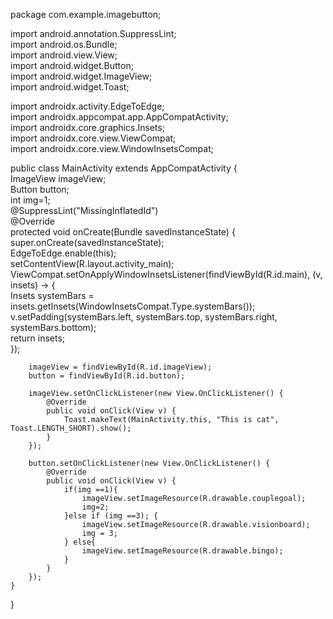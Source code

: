 package com.example.imagebutton;  

import android.annotation.SuppressLint;  
import android.os.Bundle;  
import android.view.View;  
import android.widget.Button;  
import android.widget.ImageView;  
import android.widget.Toast;  

import androidx.activity.EdgeToEdge;  
import androidx.appcompat.app.AppCompatActivity;  
import androidx.core.graphics.Insets;  
import androidx.core.view.ViewCompat;  
import androidx.core.view.WindowInsetsCompat;  

public class MainActivity extends AppCompatActivity {  
    ImageView imageView;  
    Button button;  
    int img=1;  
    @SuppressLint("MissingInflatedId")  
    @Override  
    protected void onCreate(Bundle savedInstanceState) {  
        super.onCreate(savedInstanceState);  
        EdgeToEdge.enable(this);  
        setContentView(R.layout.activity_main);  
        ViewCompat.setOnApplyWindowInsetsListener(findViewById(R.id.main), (v, insets) -> {  
            Insets systemBars = insets.getInsets(WindowInsetsCompat.Type.systemBars());  
            v.setPadding(systemBars.left, systemBars.top, systemBars.right, systemBars.bottom);  
            return insets;  
        });  

        imageView = findViewById(R.id.imageView);  
        button = findViewById(R.id.button);  
  
        imageView.setOnClickListener(new View.OnClickListener() {  
            @Override  
            public void onClick(View v) {  
                Toast.makeText(MainActivity.this, "This is cat", Toast.LENGTH_SHORT).show();  
            }  
        });  
  
        button.setOnClickListener(new View.OnClickListener() {  
            @Override  
            public void onClick(View v) {  
                if(img ==1){    
                    imageView.setImageResource(R.drawable.couplegoal);  
                    img=2;  
                }else if (img ==3); {  
                    imageView.setImageResource(R.drawable.visionboard);  
                    img = 3;  
                } else{  
                    imageView.setImageResource(R.drawable.bingo);  
                }  
            }    
        });    
    }  
}  
